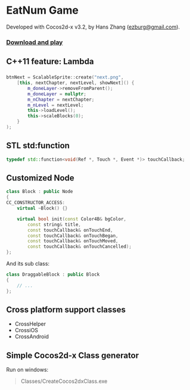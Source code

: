 # EatNum Game

Developed with Cocos2d-x v3.2, by Hans Zhang (ezburg@gmail.com).

### [Download and play](http://wuruihong.com/?p=46)

## C++11 feature: Lambda

###

```c++
btnNext = ScalableSprite::create("next.png", 
	[this, nextChapter, nextLevel, showNext]() {
		m_doneLayer->removeFromParent();
		m_doneLayer = nullptr;
		m_nChapter = nextChapter;
		m_nLevel = nextLevel;
		this->loadLevel();
		this->scaleBlocks(0);
	}
);
```

## STL std:function

```c++
typedef std::function<void(Ref *, Touch *, Event *)> touchCallback;
```

## Customized Node

```c++
class Block : public Node
{
CC_CONSTRUCTOR_ACCESS:
	virtual ~Block() {}

	virtual bool init(const Color4B& bgColor, 
		const string& title, 
		const touchCallback& onTouchEnd,
		const touchCallback& onTouchBegan,
		const touchCallback& onTouchMoved,
		const touchCallback& onTouchCancelled);
};

```

And its sub class:

```c++
class DraggableBlock : public Block
{
	// ...
};
```

## Cross platform support classes

* CrossHelper
* CrossiOS
* CrossAndroid

## Simple Cocos2d-x Class generator

Run on windows:
> Classes/CreateCocos2dxClass.exe